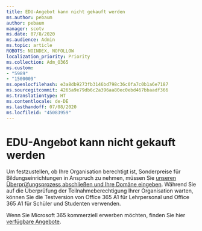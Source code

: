 ```yaml
---
title: EDU-Angebot kann nicht gekauft werden
ms.author: pebaum
author: pebaum
manager: scotv
ms.date: 07/8/2020
ms.audience: Admin
ms.topic: article
ROBOTS: NOINDEX, NOFOLLOW
localization_priority: Priority
ms.collection: Adm_O365
ms.custom:
- "5989"
- "1500009"
ms.openlocfilehash: e3a8db9273fb3146bd798c36c0fa7c0b1a6e7187
ms.sourcegitcommit: 4265a9e79db6c2a396aa80ec0ebd467bbaadf366
ms.translationtype: HT
ms.contentlocale: de-DE
ms.lasthandoff: 07/08/2020
ms.locfileid: "45083959"
---
```

# <a name="unable-to-purchase-edu-offer"></a>EDU-Angebot kann nicht gekauft werden

Um festzustellen, ob Ihre Organisation berechtigt ist, Sonderpreise für Bildungseinrichtungen in Anspruch zu nehmen, müssen Sie [unseren Überprüfungsprozess abschließen und Ihre Domäne eingeben](https://portal.office.com/Adminportal/Home#/Domains/SOWizard). Während Sie auf die Überprüfung der Teilnahmeberechtigung Ihrer Organisation warten, können Sie die Testversion von Office 365 A1 für Lehrpersonal und Office 365 A1 für Schüler und Studenten verwenden.

Wenn Sie Microsoft 365 kommerziell erwerben möchten, finden Sie hier [verfügbare Angebote](https://go.microsoft.com/fwlink/p/?linkid=868433).